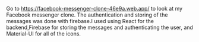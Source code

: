 Go to https://facebook-messenger-clone-46e9a.web.app/ to look at my Facebook messenger clone. The authentication and storing of the messages was done with firebase.I used using React for the backend,Firebase for storing the messages and authenticating the user, and Material-UI for all of the icons.

